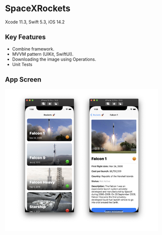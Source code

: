 # SpaceXRockets

Xcode 11.3, Swift 5.3, iOS 14.2

## Key Features

- Combine framework.
- MVVM pattern (UIKit, SwiftUI).
- Downloading the image using Operations.
- Unit Tests

## App Screen

<p align="center">
	<img src="screen.png">
</p>
